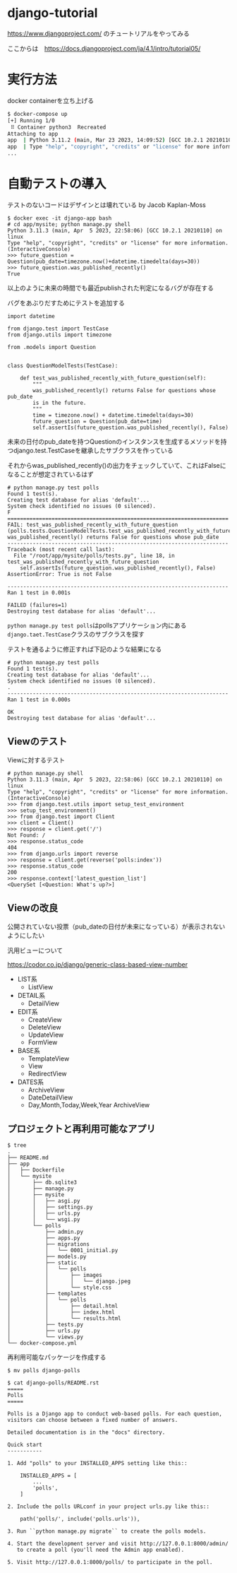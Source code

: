 # django-tutorial

https://www.djangoproject.com/ のチュートリアルをやってみる

ここからは　https://docs.djangoproject.com/ja/4.1/intro/tutorial05/

# 実行方法

docker containerを立ち上げる

```bash
$ docker-compose up
[+] Running 1/0
 ⠿ Container python3  Recreated                                                                                                                                        0.1s
Attaching to app
app  | Python 3.11.2 (main, Mar 23 2023, 14:09:52) [GCC 10.2.1 20210110] on linux
app  | Type "help", "copyright", "credits" or "license" for more information.
...
```

# 自動テストの導入

テストのないコードはデザインとは壊れている by Jacob Kaplan-Moss

```
$ docker exec -it django-app bash
# cd app/mysite; python manage.py shell
Python 3.11.3 (main, Apr  5 2023, 22:58:06) [GCC 10.2.1 20210110] on linux
Type "help", "copyright", "credits" or "license" for more information.
(InteractiveConsole)
>>> future_question = Question(pub_date=timezone.now()+datetime.timedelta(days=30))
>>> future_question.was_published_recently()
True
```

以上のように未来の時間でも最近publishされた判定になるバグが存在する

バグをあぶりだすためにテストを追加する

```
import datetime

from django.test import TestCase
from django.utils import timezone

from .models import Question


class QuestionModelTests(TestCase):

    def test_was_published_recently_with_future_question(self):
        """
        was_published_recently() returns False for questions whose pub_date
        is in the future.
        """
        time = timezone.now() + datetime.timedelta(days=30)
        future_question = Question(pub_date=time)
        self.assertIs(future_question.was_published_recently(), False)
```

未来の日付のpub_dateを持つQuestionのインスタンスを生成するメソッドを持つdjango.test.TestCaseを継承したサブクラスを作っている

それからwas_published_recently()の出力をチェックしていて、これはFalseになることが想定されているはず

```
# python manage.py test polls
Found 1 test(s).
Creating test database for alias 'default'...
System check identified no issues (0 silenced).
F
======================================================================
FAIL: test_was_published_recently_with_future_question (polls.tests.QuestionModelTests.test_was_published_recently_with_future_question)
was_published_recently() returns False for questions whose pub_date
----------------------------------------------------------------------
Traceback (most recent call last):
  File "/root/app/mysite/polls/tests.py", line 18, in test_was_published_recently_with_future_question
    self.assertIs(future_question.was_published_recently(), False)
AssertionError: True is not False

----------------------------------------------------------------------
Ran 1 test in 0.001s

FAILED (failures=1)
Destroying test database for alias 'default'...
```

`python manage.py test polls`はpollsアプリケーション内にある`django.taet.TestCase`クラスのサブクラスを探す

テストを通るように修正すれば下記のような結果になる

```
# python manage.py test polls
Found 1 test(s).
Creating test database for alias 'default'...
System check identified no issues (0 silenced).
.
----------------------------------------------------------------------
Ran 1 test in 0.000s

OK
Destroying test database for alias 'default'...
```

## Viewのテスト

Viewに対するテスト

```
# python manage.py shell
Python 3.11.3 (main, Apr  5 2023, 22:58:06) [GCC 10.2.1 20210110] on linux
Type "help", "copyright", "credits" or "license" for more information.
(InteractiveConsole)
>>> from django.test.utils import setup_test_environment
>>> setup_test_environment()
>>> from django.test import Client
>>> client = Client()
>>> response = client.get('/')
Not Found: /
>>> response.status_code
404
>>> from django.urls import reverse
>>> response = client.get(reverse('polls:index'))
>>> response.status_code
200
>>> response.context['latest_question_list']
<QuerySet [<Question: What's up?>]
```

## Viewの改良

公開されていない投票（pub_dateの日付が未来になっている）が表示されないようにしたい

汎用ビューについて

https://codor.co.jp/django/generic-class-based-view-number

- LIST系
  - ListView
- DETAIL系
  - DetailView
- EDIT系
  - CreateView
  - DeleteView
  - UpdateView
  - FormView
- BASE系
  - TemplateView
  - View
  - RedirectView
- DATES系
  - ArchiveView
  - DateDetailView
  - Day,Month,Today,Week,Year ArchiveView

## プロジェクトと再利用可能なアプリ

```
$ tree
.
├── README.md
├── app
│   ├── Dockerfile
│   └── mysite
│       ├── db.sqlite3
│       ├── manage.py
│       ├── mysite
│       │   ├── asgi.py
│       │   ├── settings.py
│       │   ├── urls.py
│       │   └── wsgi.py
│       └── polls
│           ├── admin.py
│           ├── apps.py
│           ├── migrations
│           │   └── 0001_initial.py
│           ├── models.py
│           ├── static
│           │   └── polls
│           │       ├── images
│           │       │   └── django.jpeg
│           │       └── style.css
│           ├── templates
│           │   └── polls
│           │       ├── detail.html
│           │       ├── index.html
│           │       └── results.html
│           ├── tests.py
│           ├── urls.py
│           └── views.py
└── docker-compose.yml
```

再利用可能なパッケージを作成する

```
$ mv polls django-polls
```

```
$ cat django-polls/README.rst
=====
Polls
=====

Polls is a Django app to conduct web-based polls. For each question,
visitors can choose between a fixed number of answers.

Detailed documentation is in the "docs" directory.

Quick start
-----------

1. Add "polls" to your INSTALLED_APPS setting like this::

    INSTALLED_APPS = [
        ...
        'polls',
    ]

2. Include the polls URLconf in your project urls.py like this::

    path('polls/', include('polls.urls')),

3. Run ``python manage.py migrate`` to create the polls models.

4. Start the development server and visit http://127.0.0.1:8000/admin/
   to create a poll (you'll need the Admin app enabled).

5. Visit http://127.0.0.1:8000/polls/ to participate in the poll.
```